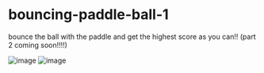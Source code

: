 # bouncing-paddle-ball-1
bounce the ball with the paddle and get the highest score as you can!! 
(part 2 coming soon!!!!)

![image](https://github.com/user-attachments/assets/ed59cebd-3b47-4b5d-bbdd-0e8e368362cc)
![image](https://github.com/user-attachments/assets/e9a201a9-c6d1-4a05-ac6a-27bad47ab12f)

